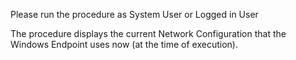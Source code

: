 Please run the procedure as System User or Logged in User

The procedure displays the current Network Configuration that the Windows Endpoint uses now (at the time of execution).